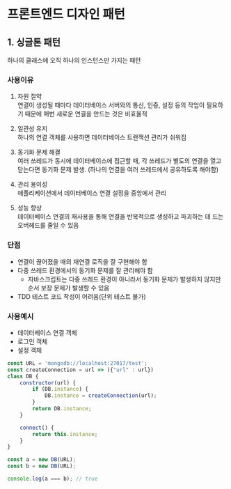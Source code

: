 # 프론트엔드 디자인 패턴

## 1. 싱글톤 패턴
하나의 클래스에 오직 하나의 인스턴스만 가지는 패턴

### 사용이유
1. 자원 절약  
    연결이 생성될 때마다 데이터베이스 서버와의 통신, 인증, 설정 등의 작업이 필요하기 때문에 매번 새로운 연결을 만드는 것은 비효율적

2. 일관성 유지  
    하나의 연결 객체를 사용하면 데이터베이스 트랜잭션 관리가 쉬워짐

3. 동기화 문제 해결  
    여러 쓰레드가 동시에 데이터베이스에 접근할 때, 각 쓰레드가 별도의 연결을 열고 닫는다면 동기화 문제 발생. (하나의 연결을 여러 쓰레드에서 공유하도록 해야함)

4. 관리 용이성  
    애플리케이션에서 데이터베이스 연결 설정을 중앙에서 관리

5. 성능 향상  
    데이터베이스 연결의 재사용을 통해 연결을 반복적으로 생성하고 파괴하는 데 드는 오버헤드를 줄일 수 있음

### 단점
- 연결이 끊어졌을 때의 재연결 로직을 잘 구현해야 함
- 다중 쓰레드 환경에서의 동기화 문제를 잘 관리해야 함
    - 자바스크립트는 다중 쓰레드 환경이 아니라서 동기화 문제가 발생하지 않지만 순서 보장 문제가 발생할 수 있음
- TDD 테스트 코드 작성이 어려움(단위 테스트 불가)

### 사용예시
- 데이터베이스 연결 객체
- 로그인 객체
- 설정 객체

```javascript
const URL = 'mongodb://localhost:27017/test';
const createConnection = url => ({"url" : url})
class DB {
    constructor(url) {
        if (DB.instance) {
            DB.instance = createConnection(url);
        }
        return DB.instance;
    }

    connect() {
        return this.instance;
    }
}

const a = new DB(URL);
const b = new DB(URL);

console.log(a === b); // true
```




